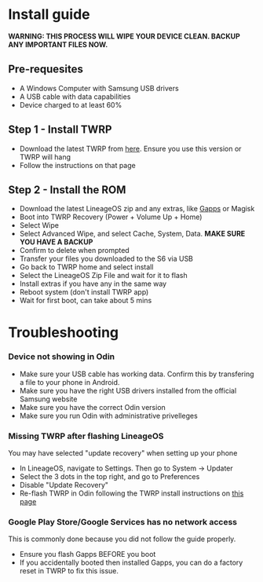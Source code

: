 # Install guide
**WARNING: THIS PROCESS WILL WIPE YOUR DEVICE CLEAN. BACKUP ANY IMPORTANT FILES NOW.**

## Pre-requesites 
- A Windows Computer with Samsung USB drivers 
- A USB cable with data capabilities 
- Device charged to at least 60% 

## Step 1 - Install TWRP
- Download the latest TWRP from [here](/downloads/twrp). Ensure you use this version or TWRP will hang
- Follow the instructions on that page

## Step 2 - Install the ROM
- Download the latest LineageOS zip and any extras, like [Gapps](/downloads/mindthegapps) or Magisk
- Boot into TWRP Recovery (Power + Volume Up + Home)
- Select Wipe
- Select Advanced Wipe, and select Cache, System, Data. **MAKE SURE YOU HAVE A BACKUP**
- Confirm to delete when prompted
- Transfer your files you downloaded to the S6 via USB
- Go back to TWRP home and select install
- Select the LineageOS Zip File and wait for it to flash
- Install extras if you have any in the same way
- Reboot system (don't install TWRP app)
- Wait for first boot, can take about 5 mins

# Troubleshooting
### Device not showing in Odin
- Make sure your USB cable has working data. Confirm this by transfering a file to your phone in Android.  
- Make sure you have the right USB drivers installed from the official Samsung website  
- Make sure you have the correct Odin version
- Make sure you run Odin with administrative privelleges 

### Missing TWRP after flashing LineageOS
You may have selected "update recovery" when setting up your phone
- In LineageOS, navigate to Settings. Then go to System -> Updater 
- Select the 3 dots in the top right, and go to Preferences
- Disable "Update Recovery"
- Re-flash TWRP in Odin following the TWRP install instructions on [this page](/downloads/twrp)

### Google Play Store/Google Services has no network access
This is commonly done because you did not follow the guide properly.
- Ensure you flash Gapps BEFORE you boot
- If you accidentally booted then installed Gapps, you can do a factory reset in TWRP to fix this issue.
